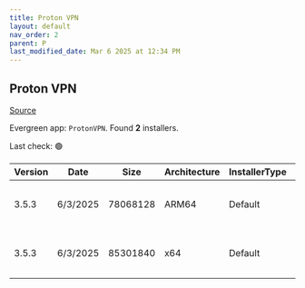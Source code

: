 ```yaml
---
title: Proton VPN
layout: default
nav_order: 2
parent: P
last_modified_date: Mar 6 2025 at 12:34 PM
---
```


## Proton VPN

[Source](https://protonvpn.com/)

Evergreen app: `ProtonVPN`. Found **2** installers.

Last check: 🟢

| Version | Date     | Size     | Architecture | InstallerType | Type | URI                                                                                                                                                                                |
| ------- | -------- | -------- | ------------ | ------------- | ---- | ---------------------------------------------------------------------------------------------------------------------------------------------------------------------------------- |
| 3.5.3   | 6/3/2025 | 78068128 | ARM64        | Default       | exe  | [https://github.com/ProtonVPN/win-app/releases/download/3.5.3/ProtonVPN_v3.5.3_arm64.exe](https://github.com/ProtonVPN/win-app/releases/download/3.5.3/ProtonVPN_v3.5.3_arm64.exe) |
| 3.5.3   | 6/3/2025 | 85301840 | x64          | Default       | exe  | [https://github.com/ProtonVPN/win-app/releases/download/3.5.3/ProtonVPN_v3.5.3_x64.exe](https://github.com/ProtonVPN/win-app/releases/download/3.5.3/ProtonVPN_v3.5.3_x64.exe)     |
